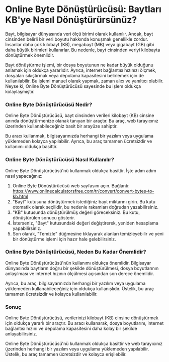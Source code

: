 Online Byte Dönüştürücüsü: Baytları KB'ye Nasıl Dönüştürürsünüz?
================================================================

Bayt, bilgisayar dünyasında veri ölçü birimi olarak kullanılır. Ancak, bayt cinsinden belirli bir veri boyutu hakkında konuşmak genellikle zordur. İnsanlar daha çok kilobayt (KB), megabayt (MB) veya gigabayt (GB) gibi daha büyük birimleri kullanırlar. Bu nedenle, bayt cinsinden veriyi kilobayta dönüştürmek önemlidir.

Bayt dönüştürme işlemi, bir dosya boyutunun ne kadar büyük olduğunu anlamak için oldukça yararlıdır. Ayrıca, internet bağlantısı hızınızı ölçmek, dosyaları sıkıştırmak veya depolama kapasitesini belirlemek için de kullanılabilir. Bu işlemi manuel olarak yapmak, zaman alıcı ve yanıltıcı olabilir. Neyse ki, Online Byte Dönüştürücüsü sayesinde bu işlem oldukça kolaylaşmıştır.

### Online Byte Dönüştürücüsü Nedir?

Online Byte Dönüştürücüsü, bayt cinsinden verileri kilobayt (KB) cinsine anında dönüştürmenize olanak tanıyan bir araçtır. Bu araç, web tarayıcınız üzerinden kullanabileceğiniz basit bir arayüze sahiptir.

Bu aracı kullanmak, bilgisayarınızda herhangi bir yazılım veya uygulama yüklemeden kolayca yapılabilir. Ayrıca, bu araç tamamen ücretsizdir ve kullanımı oldukça basittir.

### Online Byte Dönüştürücüsü Nasıl Kullanılır?

Online Byte Dönüştürücüsü'nü kullanmak oldukça basittir. İşte adım adım nasıl yapacağınız:

1. Online Byte Dönüştürücüsü web sayfasını açın. Bağlantı: <https://www.onlinecalculatorsfree.com/tr/convert/convert-bytes-to-kb.html>
2. "Bayt" kutusuna dönüştürmek istediğiniz bayt miktarını girin. Bu kutu otomatik olarak seçilidir, bu nedenle rakamları doğrudan yazabilirsiniz.
3. "KB" kutusunda dönüştürülmüş değeri göreceksiniz. Bu kutu, dönüştürülen sonucu gösterir.
4. İsterseniz, "Bayt" kutusundaki değeri değiştirerek, yeniden hesaplama yapabilirsiniz.
5. Son olarak, "Temizle" düğmesine tıklayarak alanları temizleyebilir ve yeni bir dönüştürme işlemi için hazır hale gelebilirsiniz.

### Online Byte Dönüştürücüsü, Neden Bu Kadar Önemlidir?

Online Byte Dönüştürücüsü'nün kullanımı oldukça önemlidir. Bilgisayar dünyasında baytların doğru bir şekilde dönüştürülmesi, dosya boyutlarının anlaşılması ve internet hızının ölçülmesi açısından son derece önemlidir.

Ayrıca, bu araç, bilgisayarınızda herhangi bir yazılım veya uygulama yüklemeden kullanabileceğiniz için oldukça kullanışlıdır. Üstelik, bu araç tamamen ücretsizdir ve kolayca kullanılabilir.

### Sonuç

Online Byte Dönüştürücüsü, verilerinizi kilobayt (KB) cinsine dönüştürmek için oldukça yararlı bir araçtır. Bu aracı kullanarak, dosya boyutlarını, internet bağlantısı hızını ve depolama kapasitesini daha kolay bir şekilde anlayabilirsiniz.

Online Byte Dönüştürücüsü'nü kullanmak oldukça basittir ve web tarayıcınız üzerinden herhangi bir yazılım veya uygulama yüklemeden yapılabilir. Üstelik, bu araç tamamen ücretsizdir ve kolayca erişilebilir.